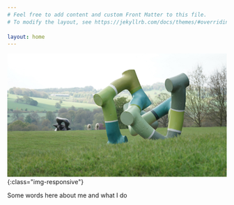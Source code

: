 ```yaml
---
# Feel free to add content and custom Front Matter to this file.
# To modify the layout, see https://jekyllrb.com/docs/themes/#overriding-theme-defaults

layout: home
---
```

![Components4 Sculpture at Yorkshire Sculpture Park](/assets/img/YSP-Montage.jpg){:class="img-responsive"}

Some words here about me and what I do
